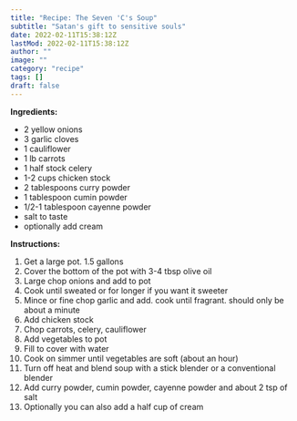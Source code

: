 ```yaml
---
title: "Recipe: The Seven 'C's Soup"
subtitle: "Satan's gift to sensitive souls"
date: 2022-02-11T15:38:12Z
lastMod: 2022-02-11T15:38:12Z
author: ""
image: ""
category: "recipe"
tags: []
draft: false
---
```

**Ingredients:**
- 2 yellow onions
- 3 garlic cloves
- 1 cauliflower
- 1 lb carrots
- 1 half stock celery
- 1-2 cups chicken stock
- 2 tablespoons curry powder
- 1 tablespoon cumin powder
- 1/2-1 tablespoon cayenne powder
- salt to taste
- optionally add cream

**Instructions:**
1. Get a large pot. 1.5 gallons
1. Cover the bottom of the pot with 3-4 tbsp olive oil
1. Large chop onions and add to pot
1. Cook until sweated or for longer if you want it sweeter
1. Mince or fine chop garlic and add. cook until fragrant. should only be about a minute
1. Add chicken stock
1. Chop carrots, celery, cauliflower
1. Add vegetables to pot
1. Fill to cover with water
1. Cook on simmer until vegetables are soft (about an hour)
1. Turn off heat and blend soup with a stick blender or a conventional blender
1. Add curry powder, cumin powder, cayenne powder and about 2 tsp of salt
1. Optionally you can also add a half cup of cream